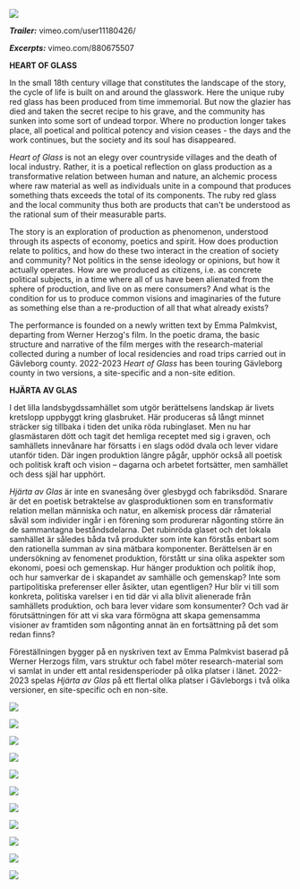 ![](/hjarta.jpg)

***Trailer:*** vimeo.com/user11180426/ 
  
***Excerpts:*** vimeo.com/880675507   

**HEART OF GLASS**

In the small  18th century village that constitutes the landscape of the story, the cycle of life is built on and around the glasswork. Here the unique ruby red glass has been produced from time immemorial. But now the glazier has died and taken the secret recipe to his grave, and the community has sunken into some sort of undead torpor. Where no production longer takes place, all poetical and political potency and vision ceases - the days and the work continues, but the society and its soul has disappeared.

*Heart of Glass* is not an elegy over countryside villages and the death of local industry. Rather, it is a poetical reflection on glass production as a transformative relation between human and nature, an alchemic process where raw material as well as individuals unite in a compound that produces something thats exceeds the total of its components. The ruby red glass and the local community thus both are products that can't be understood as the rational sum of their measurable parts.

The story is an exploration of production as phenomenon, understood through its aspects of economy, poetics and spirit. How does production relate to politics, and how do these two interact in the creation of society and community? Not politics in the sense ideology or opinions, but how it actually operates. How are we produced as citizens, i.e. as concrete political subjects, in a time where all of us have been alienated from the sphere of production, and live on as mere consumers? And what is the condition for us to produce common visions and imaginaries of the future as something else than a re-production of all that what already exists?

The performance is founded on a newly written text by Emma Palmkvist, departing from Werner Herzog's film. In the poetic drama, the basic structure and narrative of the film merges with the research-material collected during a number of local residencies and road trips carried out in Gävleborg county. 2022-2023 *Heart of Glass* has been touring Gävleborg county in two versions, a site-specific and a non-site edition.

**HJÄRTA AV GLAS**

I det lilla landsbygdssamhället som utgör berättelsens landskap är livets kretslopp uppbyggt kring glasbruket. Här produceras så långt minnet sträcker sig tillbaka i tiden det unika röda rubinglaset. Men nu har glasmästaren dött och tagit det hemliga receptet med sig i graven, och samhällets innevånare har försatts i en slags odöd dvala och lever vidare utanför tiden. Där ingen produktion längre pågår, upphör också all poetisk och politisk kraft och vision – dagarna och arbetet fortsätter, men samhället och dess själ har upphört.


*Hjärta av Glas* är inte en svanesång över glesbygd och fabriksdöd. Snarare är det en poetisk betraktelse av glasproduktionen som en transformativ relation mellan människa och natur, en alkemisk process där råmaterial såväl som individer ingår i en förening som produrerar någonting större än de sammantagna beståndsdelarna. Det rubinröda glaset och det lokala samhället är således båda två produkter som inte kan förstås enbart som den rationella summan av sina mätbara komponenter. Berättelsen är en undersökning av fenomenet produktion, förstått ur sina olika aspekter som ekonomi, poesi och gemenskap. Hur hänger produktion och politik ihop, och hur samverkar de i skapandet av samhälle och gemenskap? Inte som partipolitiska preferenser eller åsikter, utan egentligen? Hur blir vi till som konkreta, politiska varelser i en tid där vi alla blivit alienerade från samhällets produktion, och bara lever vidare som konsumenter? Och vad är förutsättningen för att vi ska vara förmögna att skapa gemensamma visioner av framtiden som någonting annat än en fortsättning på det som redan finns?

Föreställningen bygger på en nyskriven text av Emma Palmkvist baserad på Werner Herzogs film, vars struktur och fabel möter research-material som vi samlat in under ett antal residensperioder på olika platser i länet.
2022-2023 spelas *Hjärta av Glas* på ett flertal olika platser i Gävleborgs i två olika versioner, en site-specific och en non-site.


![](/hjartatalt.jpg)

![](/hjartagrav.jpg)  

![](/hjartagrav2.jpg)  

![](/hjartabiblio1.jpg)  

![](/hjartabiblio2.jpg)  

![](/hjartabiblio3.jpg)

![](/hjartamaj1.jpg)

![](/hjartamaj2.jpg)

![](/hjartamaj3.jpg)  

![](/hjartamaj4.jpg)  

![](/hjartamaj5.jpg) 





